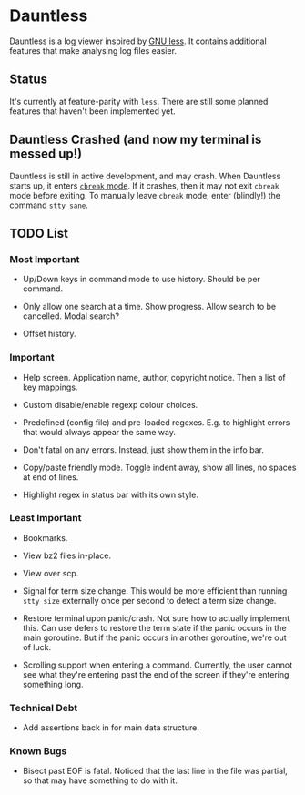 # Dauntless

Dauntless is a log viewer inspired by [GNU
less](https://www.gnu.org/software/less/). It contains additional features that
make analysing log files easier.

## Status

It's currently at feature-parity with `less`. There are still some planned
features that haven't been implemented yet.

## Dauntless Crashed (and now my terminal is messed up!)

Dauntless is still in active development, and may crash. When Dauntless starts
up, it enters [`cbreak` mode](https://en.wikipedia.org/wiki/Cooked_mode). If it
crashes, then it may not exit `cbreak` mode before exiting. To manually leave
`cbreak` mode, enter (blindly!) the command `stty sane`.

## TODO List

### Most Important

* Up/Down keys in command mode to use history. Should be per command.

* Only allow one search at a time. Show progress. Allow search to be cancelled.
  Modal search?

* Offset history.

### Important

* Help screen. Application name, author, copyright notice. Then a list of key
  mappings.

* Custom disable/enable regexp colour choices.

* Predefined (config file) and pre-loaded regexes. E.g. to highlight errors
  that would always appear the same way.

* Don't fatal on any errors. Instead, just show them in the info bar.

* Copy/paste friendly mode. Toggle indent away, show all lines, no spaces at
  end of lines.

* Highlight regex in status bar with its own style.

### Least Important

* Bookmarks.

* View bz2 files in-place.

* View over scp.

* Signal for term size change. This would be more efficient than running `stty
  size` externally once per second to detect a term size change.

* Restore terminal upon panic/crash. Not sure how to actually implement this.
  Can use defers to restore the term state if the panic occurs in the main
goroutine. But if the panic occurs in another goroutine, we're out of luck.

* Scrolling support when entering a command. Currently, the user cannot see
  what they're entering past the end of the screen if they're entering
something long.

### Technical Debt

* Add assertions back in for main data structure.

### Known Bugs

* Bisect past EOF is fatal. Noticed that the last line in the file was partial,
  so that may have something to do with it.
